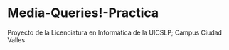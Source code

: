 # Media-Queries!-Practica
Proyecto de la Licenciatura en Informática de la UICSLP; Campus Ciudad Valles 
